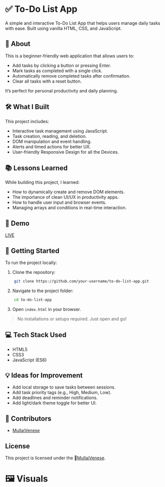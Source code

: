 ﻿# ✅ To-Do List App

A simple and interactive To-Do List App that helps users manage daily tasks with ease. Built using vanilla HTML, CSS, and JavaScript.

## 📖 About

This is a beginner-friendly web application that allows users to:

- Add tasks by clicking a button or pressing Enter.
- Mark tasks as completed with a single click.
- Automatically remove completed tasks after confirmation.
- Clear all tasks with a reset button.

It’s perfect for personal productivity and daily planning.

## 🛠️ What I Built

This project includes:

- Interactive task management using JavaScript.
- Task creation, reading, and deletion.
- DOM manipulation and event handling.
- Alerts and timed actions for better UX.
- User-friendly Responsive Design for all the Devices.

## 📚 Lessons Learned

While building this project, I learned:

- How to dynamically create and remove DOM elements.
- The importance of clean UI/UX in productivity apps.
- How to handle user input and browser events.
- Managing arrays and conditions in real-time interaction.

## 🔗 Demo

[LIVE](https://mullaivenese03.github.io/To-Do-List/)

## 🚀 Getting Started

To run the project locally:

1. Clone the repository:

```bash
    git clone https://github.com/your-username/to-do-list-app.git
```

2. Navigate to the project folder:

```bash
    cd to-do-list-app
```

3. Open `index.html` in your browser.

> No installations or setups required. Just open and go!

## 💻 Tech Stack Used

- HTML5
- CSS3
- JavaScript (ES6)

## 💡 Ideas for Improvement

- Add local storage to save tasks between sessions.
- Add task priority tags (e.g., High, Medium, Low).
- Add deadlines and reminder notifications.
- Add light/dark theme toggle for better UI.

## 🤝 Contributors

- [MullaiVenese](https://github.com/MullaiVenese03/)

## License

This project is licensed under the 🤍[MullaiVenese](https://github.com/MullaiVenese03/). 


# 🖼️ Visuals

[](Assets/Demo/Picture-01.png)
[](Assets/Demo/Picture-02.png)
